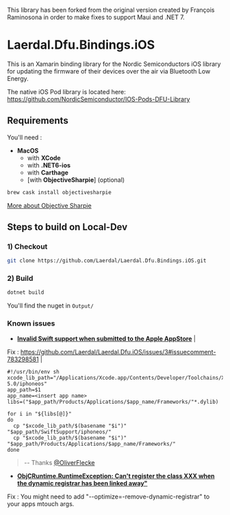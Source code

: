 This library has been forked from the original version created by François Raminosona in order to make fixes to support Maui and .NET 7.

# Laerdal.Dfu.Bindings.iOS

This is an Xamarin binding library for the Nordic Semiconductors iOS library for updating the firmware of their devices over the air via Bluetooth Low Energy.

The native iOS Pod library is located here: https://github.com/NordicSemiconductor/IOS-Pods-DFU-Library

## Requirements

You'll need :

- **MacOS**
  - with **XCode**
  - with **.NET6-ios**
  - with **Carthage**
  - [with **ObjectiveSharpie**] (optional)

```bash
brew cask install objectivesharpie
```

[More about Objective Sharpie](https://docs.microsoft.com/en-us/xamarin/cross-platform/macios/binding/objective-sharpie/get-started)

## Steps to build on Local-Dev

### 1) Checkout

```bash
git clone https://github.com/Laerdal/Laerdal.Dfu.Bindings.iOS.git
```

### 2) Build

```bash
dotnet build
```

You'll find the nuget in `Output/`

### Known issues

- [**Invalid Swift support when submitted to the Apple AppStore**](https://github.com/Laerdal/Laerdal.Dfu.iOS/issues/3) |

Fix : https://github.com/Laerdal/Laerdal.Dfu.iOS/issues/3#issuecomment-783298581 | 

```shell
#!/usr/bin/env sh
xcode_lib_path="/Applications/Xcode.app/Contents/Developer/Toolchains/XcodeDefault.xctoolchain/usr/lib/swift-5.0/iphoneos"
app_path=$1
app_name=<insert app name>
libs=("$app_path/Products/Applications/$app_name/Frameworks/"*.dylib)

for i in "${libs[@]}"
do
  cp "$xcode_lib_path/$(basename "$i")" "$app_path/SwiftSupport/iphoneos/"
  cp "$xcode_lib_path/$(basename "$i")" "$app_path/Products/Applications/$app_name/Frameworks/"
done
```

> -- Thanks [@OliverFlecke](https://github.com/OliverFlecke)

- [**ObjCRuntime.RuntimeException: Can't register the class XXX when the dynamic registrar has been linked away"**](https://github.com/Laerdal/Laerdal.Dfu.iOS/issues/1)

Fix : You might need to add "--optimize=-remove-dynamic-registrar" to your apps mtouch args.
